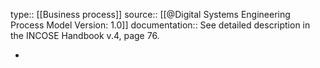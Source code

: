 type:: [[Business process]]
source:: [[@Digital Systems Engineering Process Model Version: 1.0]]
documentation:: See detailed description in the INCOSE Handbook v.4, page 76.

-